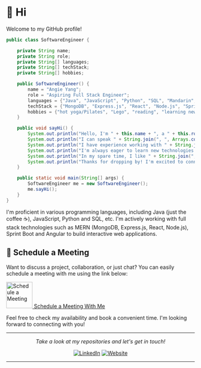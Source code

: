 # 👋 Hi

Welcome to my GitHub profile!

```java
public class SoftwareEngineer {

    private String name;
    private String role;
    private String[] languages;
    private String[] techStack;
    private String[] hobbies;

    public SoftwareEngineer() {
        name = "Angie Yang";
        role = "Aspiring Full Stack Engineer";
        languages = {"Java", "JavaScript", "Python", "SQL", "Mandarin", "Cantonese"};
        techStack = {"MongoDB", "Express.js", "React", "Node.js", "Spring Boot", "Angular"};
        hobbies = {"hot yoga/Pilates", "Lego", "reading", "learning new things"};
    }

    public void sayHi() {
        System.out.println("Hello, I'm " + this.name + ", a " + this.role + ".");
        System.out.println("I can speak " + String.join(", ", Arrays.copyOfRange(this.languages, 4, 6)) + ", and code in " + String.join(", ", Arrays.copyOfRange(this.languages, 0, 4)) + ". That's right, I'm bilingual in both human and computer languages!");
        System.out.println("I have experience working with " + String.join(", ", this.techStack).");
        System.out.println("I'm always eager to learn new technologies and frameworks to enhance my skills and deliver quality products.");
        System.out.println("In my spare time, I like " + String.join(", ", this.hobbies) + ".");
        System.out.println("Thanks for dropping by! I'm excited to connect with fellow developers!");
    }

    public static void main(String[] args) {
        SoftwareEngineer me = new SoftwareEngineer();
        me.sayHi();
    }
}

```

I'm proficient in various programming languages, including Java (just the coffee ☕), JavaScript, Python and SQL, etc. 
I'm actively working with full stack technologies such as MERN (MongoDB, Express.js, React, Node.js), Sprint Boot and Angular to build interactive web applications.

## 📅 Schedule a Meeting

Want to discuss a project, collaboration, or just chat? You can easily schedule a meeting with me using the link below:

<p align="left">
  <a href="https://calendly.com/qiangie-yang" rel="nofollow">
    <img width="70" alt="Schedule a Meeting" src="https://i.pinimg.com/originals/6b/17/60/6b17609b00e8842da890ad3a27d1ceb7.gif">
  </a>
    <a href="https://calendly.com/qiangie-yang" rel="nofollow"> Schedule a Meeting With Me</a>
</p>

Feel free to check my availability and book a convenient time. I'm looking forward to connecting with you!


<hr>

<p align="center" dir="auto">
  <i>Take a look at my repositories and let's get in touch!</i>
</p>
<p align="center" dir="auto">
  <a href="https://www.linkedin.com/in/angie1yang/" rel="nofollow"><img src="https://img.icons8.com/material-outlined/30/000000/linkedin.png" alt="LinkedIn" style="max-width: 100%;"></a>
  <a href="https://enqidev.vercel.app/" rel="nofollow"><img src="https://img.icons8.com/material-outlined/27/000000/geography.png" alt="Website" style="max-width: 100%;"></a>
</p>

<hr>

